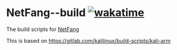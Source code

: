 # NetFang--build [![wakatime](https://wakatime.com/badge/github/SpotlightForBugs/NetFang--build.svg)](https://wakatime.com/badge/github/SpotlightForBugs/NetFang--build)
The build scripts for [NetFang](https://github.com/spotlightforbugs/NetFang)

This is based on https://gitlab.com/kalilinux/build-scripts/kali-arm
